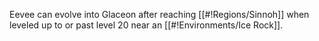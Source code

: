 Eevee can evolve into Glaceon after reaching [[#!Regions/Sinnoh]] when leveled up to or past level 20 near an [[#!Environments/Ice Rock]].
